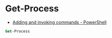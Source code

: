 # Get-Process

- [Adding and invoking commands - PowerShell](https://docs.microsoft.com/en-us/powershell/scripting/developer/hosting/adding-and-invoking-commands?view=powershell-6)

```ps
Get-Process
```
